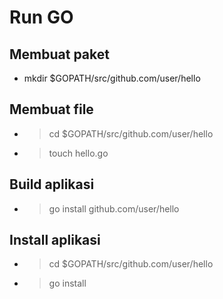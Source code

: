 # Run GO
## Membuat paket
- mkdir $GOPATH/src/github.com/user/hello

## Membuat file
- > cd $GOPATH/src/github.com/user/hello
- > touch hello.go

## Build aplikasi
- > go install github.com/user/hello

## Install aplikasi
- > cd $GOPATH/src/github.com/user/hello
- > go install
